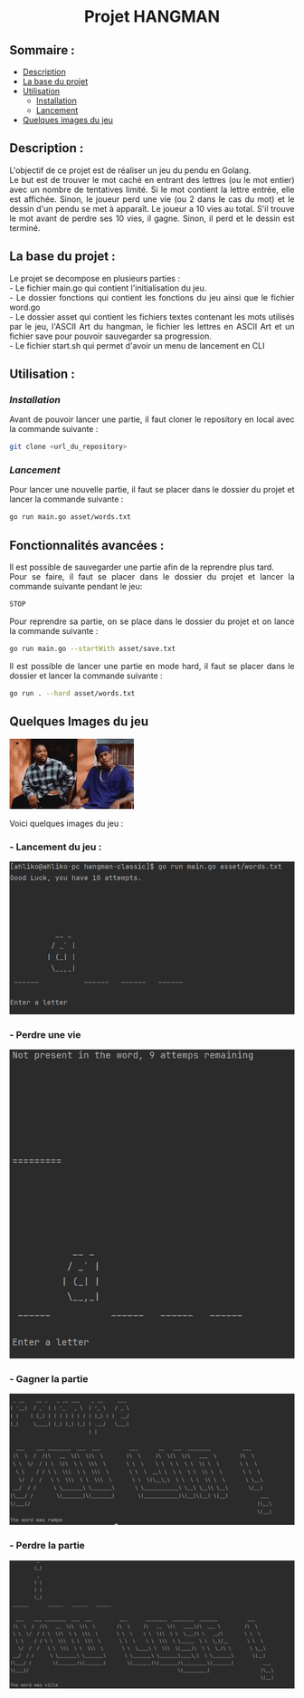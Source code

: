 # <div style="text-align: center"> Projet HANGMAN</div>


## Sommaire :

* [Description](#Description)
* [La base du projet](#La-base-du-projet)
* [Utilisation](#utilisation)
    * [Installation](#installation)
    * [Lancement](#lancement)
* [Quelques images du jeu](#Quelques-Images-du-jeu)

## Description :

<div style="text-align: justify"> L'objectif de ce projet est de réaliser un jeu du pendu en Golang. <br>
Le but est de trouver le mot caché en entrant des lettres (ou le mot entier) avec un nombre de tentatives limité. Si le mot contient la lettre entrée, elle est affichée. Sinon, le joueur perd une vie (ou 2 dans le cas du mot) et le dessin d'un pendu se met à apparaît. Le joueur a 10 vies au total. S'il trouve le mot avant de perdre ses 10 vies, il gagne. Sinon, il perd et le dessin est terminé. </div>

## La base du projet :

<div style="text-align: justify"> Le projet se decompose en  plusieurs parties : </div>
<div style="text-align: justify"> - Le fichier main.go qui contient l'initialisation du jeu. </div>
<div style="text-align: justify"> - Le dossier fonctions qui contient les fonctions du jeu ainsi que le fichier word.go </div>
<div style="text-align: justify"> - Le dossier asset qui contient les fichiers textes contenant les mots utilisés par le jeu, l'ASCII Art du hangman, le fichier les lettres en ASCII Art et un fichier save pour pouvoir sauvegarder sa progression. </div>
<div style="text-align: justify"> - Le fichier start.sh qui permet d'avoir un menu de lancement en CLI</div>

## Utilisation :

### *Installation*

<div style="text-align: justify"> Avant de pouvoir lancer une partie, il faut cloner le repository en local avec la commande suivante : </div>

```bash
git clone <url_du_repository>
```
### *Lancement*

<div style="text-align: justify"> Pour lancer une nouvelle partie, il faut se placer dans le dossier du projet et lancer la commande suivante : </div>

```bash
go run main.go asset/words.txt
```


## Fonctionnalités avancées :

<div style="text-align: justify"> Il est possible de sauvegarder une partie afin de la reprendre plus tard. <br>
Pour se faire, il faut se placer dans le dossier du projet et lancer la commande suivante pendant le jeu: </div>

```bash
STOP
```

<div style="text-align: justify"> Pour reprendre sa partie, on se place dans le dossier du projet et on lance la commande suivante : </div>

```bash
go run main.go --startWith asset/save.txt
```
<div style="text-align: justify"> Il est possible de lancer une partie en mode hard, il faut se placer dans le dossier et lancer la commande suivante :</div>

```bash
go run . --hard asset/words.txt
```

## Quelques Images du jeu
![damn](images/damn-sarcasm.gif)
<div style="text-align: justify"> Voici quelques images du jeu : </div>

### <div style="text-align: justify"> - Lancement du jeu : </div>

![Lancement du jeu](images/debut_jeu.png)

### <div style="text-align: justify"> - Perdre une vie </div>

![Perdre une vie](images/une_vie_perdue.png)

### <div style="text-align: justify"> - Gagner la partie </div>

![Gagner la partie](images/win.png)
### <div style="text-align: justify"> - Perdre la partie </div>

![Perdre la partie](images/lose.png)
